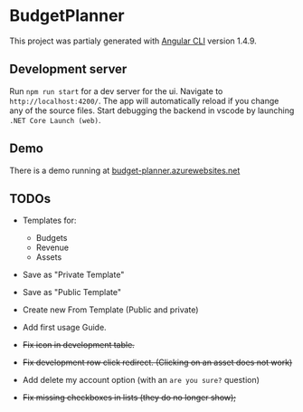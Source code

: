 # BudgetPlanner

This project was partialy generated with [Angular CLI](https://github.com/angular/angular-cli) version 1.4.9.

## Development server

Run `npm run start` for a dev server for the ui. Navigate to `http://localhost:4200/`. The app will automatically reload if you change any of the source files.
Start debugging the backend in vscode by launching `.NET Core Launch (web)`.

## Demo

There is a demo running at [budget-planner.azurewebsites.net](https://budget-planner.azurewebsites.net)

## TODOs

* Templates for:
    * Budgets
    * Revenue
    * Assets

* Save as "Private Template"
* Save as "Public Template"
* Create new From Template (Public and private)
* Add first usage Guide.
* ~~Fix icon in development table.~~
* ~~Fix development row click redirect. (Clicking on an asset does not work)~~
* Add delete my account option (with an `are you sure?` question)
* ~~Fix missing checkboxes in lists (they do no longer show);~~